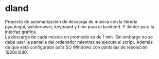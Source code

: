 <h1>dland</h1>
Proyecto de automatización de descarga de música con la librería pyautogui, webbrowser, keyboard y time para el backend.
Y tkinter para la interfaz gráfica. <br>
La descarga de cada música en promedio es de 1 min. Sin embargo no se debe usar la pantalla del ordenador mientras se ejecuta el script.
Además de que está configurado para SO Windows con pantallas de resolución 1920x1080.
